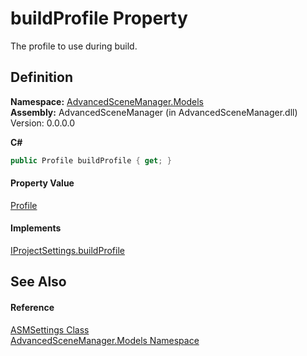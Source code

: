 # buildProfile Property


The profile to use during build.



## Definition
**Namespace:** <a href="N_AdvancedSceneManager_Models.md">AdvancedSceneManager.Models</a>  
**Assembly:** AdvancedSceneManager (in AdvancedSceneManager.dll) Version: 0.0.0.0

**C#**
``` C#
public Profile buildProfile { get; }
```



#### Property Value
<a href="T_AdvancedSceneManager_Models_Profile.md">Profile</a>

#### Implements
<a href="P_AdvancedSceneManager_DependencyInjection_IProjectSettings_buildProfile.md">IProjectSettings.buildProfile</a>  


## See Also


#### Reference
<a href="T_AdvancedSceneManager_Models_ASMSettings.md">ASMSettings Class</a>  
<a href="N_AdvancedSceneManager_Models.md">AdvancedSceneManager.Models Namespace</a>  
